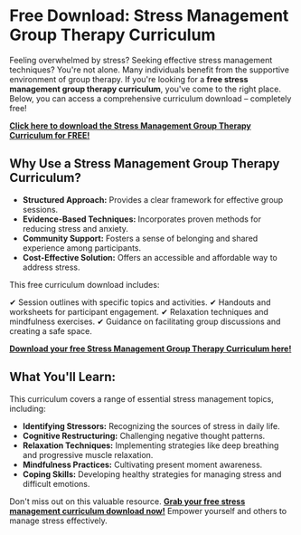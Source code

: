 # Free Download: Stress Management Group Therapy Curriculum

Feeling overwhelmed by stress? Seeking effective stress management techniques? You're not alone. Many individuals benefit from the supportive environment of group therapy. If you're looking for a **free stress management group therapy curriculum**, you've come to the right place. Below, you can access a comprehensive curriculum download – completely free!

[**Click here to download the Stress Management Group Therapy Curriculum for FREE!**](https://udemywork.com/stress-management-group-therapy-curriculum)

## Why Use a Stress Management Group Therapy Curriculum?

*   **Structured Approach:** Provides a clear framework for effective group sessions.
*   **Evidence-Based Techniques:** Incorporates proven methods for reducing stress and anxiety.
*   **Community Support:** Fosters a sense of belonging and shared experience among participants.
*   **Cost-Effective Solution:** Offers an accessible and affordable way to address stress.

This free curriculum download includes:

✔ Session outlines with specific topics and activities.
✔ Handouts and worksheets for participant engagement.
✔ Relaxation techniques and mindfulness exercises.
✔ Guidance on facilitating group discussions and creating a safe space.

[**Download your free Stress Management Group Therapy Curriculum here!**](https://udemywork.com/stress-management-group-therapy-curriculum)

## What You'll Learn:

This curriculum covers a range of essential stress management topics, including:

*   **Identifying Stressors:** Recognizing the sources of stress in daily life.
*   **Cognitive Restructuring:** Challenging negative thought patterns.
*   **Relaxation Techniques:** Implementing strategies like deep breathing and progressive muscle relaxation.
*   **Mindfulness Practices:** Cultivating present moment awareness.
*   **Coping Skills:** Developing healthy strategies for managing stress and difficult emotions.

Don't miss out on this valuable resource. **[Grab your free stress management curriculum download now!](https://udemywork.com/stress-management-group-therapy-curriculum)** Empower yourself and others to manage stress effectively.
